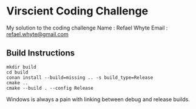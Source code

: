 # Virscient Coding Challenge 
My solution to the coding challenge 
Name : Refael Whyte
Email : refael.whyte@gmail.com

## Build Instructions 

```
mkdir build 
cd build 
conan install --build=missing .. -s build_type=Release
cmake ..
cmake --build . --config Release
```

Windows is always a pain with linking between debug and release builds. 